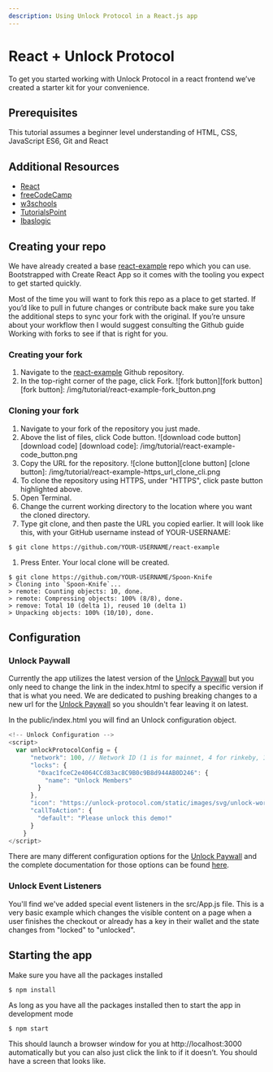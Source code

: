```yaml
---
description: Using Unlock Protocol in a React.js app
---
```


# React + Unlock Protocol
To get you started working with Unlock Protocol in a react frontend we’ve created a starter kit for your convenience.  

## Prerequisites
This tutorial assumes a beginner level understanding of HTML, CSS, JavaScript ES6, Git and React

## Additional Resources

* [React](https://reactjs.org/tutorial/tutorial.html)
* [freeCodeCamp](https://www.freecodecamp.org/learn/front-end-development-libraries/#react)
* [w3schools](https://www.w3schools.com/REACT/DEFAULT.ASP)
* [TutorialsPoint](https://www.tutorialspoint.com/reactjs/index.htm#)
* [Ibaslogic](https://ibaslogic.com/react-tutorial-for-beginners/)

## Creating your repo

We have already created a base [react-example](https://github.com/unlock-protocol/react-example) repo which you can use. Bootstrapped with Create React App so it comes with the tooling you expect to get started quickly.

Most of the time you will want to fork this repo as a place to get started. If you’d like to pull in future changes or contribute back make sure you take the additional steps to sync your fork with the original. If you’re unsure about your workflow then I would suggest consulting the Github guide Working with forks to see if that is right for you.

### Creating your fork
1. Navigate to the [react-example](https://github.com/unlock-protocol/react-example) Github repository.
1. In the top-right corner of the page, click Fork.
![fork button][fork button]
[fork button]: /img/tutorial/react-example-fork_button.png

### Cloning your fork
1. Navigate to your fork of the repository you just made.
1. Above the list of files, click Code button.
![download code button][download code]
[download code]: /img/tutorial/react-example-code_button.png
1. Copy the URL for the repository.
![clone button][clone button]
[clone button]: /img/tutorial/react-example-https_url_clone_cli.png
1. To clone the repository using HTTPS, under "HTTPS", click paste button highlighted above.
1. Open Terminal.
1. Change the current working directory to the location where you want the cloned directory.
1. Type git clone, and then paste the URL you copied earlier. It will look like this, with your GitHub username instead of YOUR-USERNAME:

```terminal
$ git clone https://github.com/YOUR-USERNAME/react-example
```

1. Press Enter. Your local clone will be created.

```terminal
$ git clone https://github.com/YOUR-USERNAME/Spoon-Knife
> Cloning into `Spoon-Knife`...
> remote: Counting objects: 10, done.
> remote: Compressing objects: 100% (8/8), done.
> remove: Total 10 (delta 1), reused 10 (delta 1)
> Unpacking objects: 100% (10/10), done.
```

## Configuration

### Unlock Paywall
Currently the app utilizes the latest version of the [Unlock Paywall](https://docs.unlock-protocol.com/tools/paywall/) but you only need to change the link in the index.html to specify a specific version if that is what you need. We are dedicated to pushing breaking changes to a new url for the [Unlock Paywall](https://docs.unlock-protocol.com/tools/paywall/) so you shouldn't fear leaving it on latest.

In the public/index.html you will find an Unlock configuration object.

```JavaScript
<!-- Unlock Configuration -->
<script>
  var unlockProtocolConfig = {
      "network": 100, // Network ID (1 is for mainnet, 4 for rinkeby, 100 for xDai, etc)
      "locks": {
        "0xac1fceC2e4064CCd83ac8C9B0c9B8d944AB0D246": {
          "name": "Unlock Members"
        }
      },
      "icon": "https://unlock-protocol.com/static/images/svg/unlock-word-mark.svg",
      "callToAction": {
        "default": "Please unlock this demo!"
      }
    }
</script>
```

There are many different configuration options for the [Unlock Paywall](https://docs.unlock-protocol.com/tools/paywall/) and the complete documentation for those options can be found [here](https://docs.unlock-protocol.com/tools/paywall/configuring-checkout/).

### Unlock Event Listeners

You'll find we've added special event listeners in the src/App.js file. This is a very basic example which changes the visible content on a page when a user finishes the checkout or already has a key in their wallet and the state changes from "locked" to "unlocked".

## Starting the app
Make sure you have all the packages installed
```terminal
$ npm install
```
As long as you have all the packages installed then to start the app in development mode
```terminal
$ npm start
```
This should launch a browser window for you at http://localhost:3000 automatically but you can also just click the link to if it doesn’t. You should have a screen that looks like.
